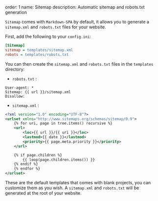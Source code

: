 order: 1
name: Sitemap
description: Automatic sitemap and robots.txt generation

`Sitemap` comes with `Markdown-SPA` by default, it allows you to generate a `sitemap.xml` and `robots.txt` files for your website.

First, add the following to your `config.ini`:
```ini
[Sitemap]
sitemap = templates/sitemap.xml
robots = templates/robots.txt
```

You can then create the `sitemap.xml` and `robots.txt` files in the `templates` directory:

- `robots.txt` :
```
User-agent: *
Sitemap: {{ url }}/sitemap.xml
Disallow:
```

- `sitemap.xml` :
```xml
<?xml version="1.0" encoding="UTF-8"?>
<urlset xmlns="http://www.sitemaps.org/schemas/sitemap/0.9">
    {% for uri, page in tree.items() recursive %}
    <url>
        <loc>{{ url }}/{{ uri }}</loc>
        <lastmod>{{ date }}</lastmod>
        <priority>{{ page.meta.priority }}</priority>
    </url>

    {% if page.children %}
        {{ loop(page.children.items()) }}
    {% endif %}
    {% endfor %}
</urlset>
```

These are the default templates that comes with blank projects, you can customize them as you wish.
A `sitemap.xml` and `robots.txt` will be generated at the root of your website.